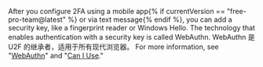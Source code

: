 After you configure 2FA using a mobile app{% if currentVersion == "free-pro-team@latest" %} or via text message{% endif %}, you can add a security key, like a fingerprint reader or Windows Hello. The technology that enables authentication with a security key is called WebAuthn. WebAuthn 是 U2F 的继承者，适用于所有现代浏览器。 For more information, see "[WebAuthn](https://webauthn.guide/)" and "[Can I Use](https://caniuse.com/#search=webauthn)."
